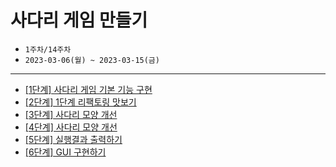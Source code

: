 # 사다리 게임 만들기
- `1주차/14주차`
- `2023-03-06(월) ~ 2023-03-15(금)`
---

- [[1단계] 사다리 게임 기본 기능 구현](Step-1.md)
- [[2단계] 1단계 리팩토링 맛보기](Step-2.md)
- [[3단계] 사다리 모양 개선](Step-3.md)
- [[4단계] 사다리 모양 개선](Step-4.md)
- [[5단계] 실행결과 출력하기](Step-5.md)
- [[6단계] GUI 구현하기](Step-6.md)
